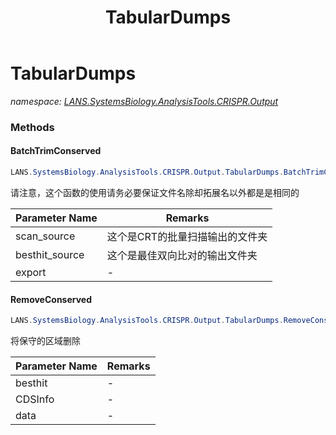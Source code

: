 ﻿---
title: TabularDumps
---

# TabularDumps
_namespace: [LANS.SystemsBiology.AnalysisTools.CRISPR.Output](N-LANS.SystemsBiology.AnalysisTools.CRISPR.Output.html)_



### Methods

#### BatchTrimConserved
```csharp
LANS.SystemsBiology.AnalysisTools.CRISPR.Output.TabularDumps.BatchTrimConserved(System.String,System.String,System.Collections.Generic.IEnumerable{LANS.SystemsBiology.Assembly.NCBI.GenBank.CsvExports.GeneDumpInfo},System.String)
```
请注意，这个函数的使用请务必要保证文件名除却拓展名以外都是是相同的

|Parameter Name|Remarks|
|--------------|-------|
|scan_source|这个是CRT的批量扫描输出的文件夹|
|besthit_source|这个是最佳双向比对的输出文件夹|
|export|-|


#### RemoveConserved
```csharp
LANS.SystemsBiology.AnalysisTools.CRISPR.Output.TabularDumps.RemoveConserved(LANS.SystemsBiology.NCBI.Extensions.Analysis.BestHit,System.Collections.Generic.IEnumerable{LANS.SystemsBiology.Assembly.NCBI.GenBank.CsvExports.GeneDumpInfo},LANS.SystemsBiology.AnalysisTools.CRISPR.Output.GenomeScanResult)
```
将保守的区域删除

|Parameter Name|Remarks|
|--------------|-------|
|besthit|-|
|CDSInfo|-|
|data|-|





